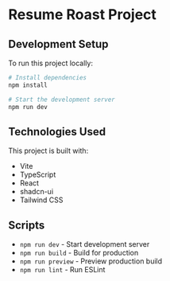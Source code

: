 # Resume Roast Project

## Development Setup

To run this project locally:

```sh
# Install dependencies
npm install

# Start the development server
npm run dev
```

## Technologies Used

This project is built with:

- Vite
- TypeScript
- React
- shadcn-ui
- Tailwind CSS

## Scripts

- `npm run dev` - Start development server
- `npm run build` - Build for production
- `npm run preview` - Preview production build
- `npm run lint` - Run ESLint
